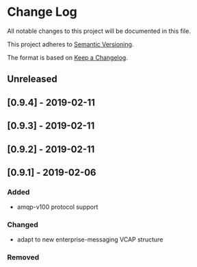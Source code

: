 # Change Log

All notable changes to this project will be documented in this file.

This project adheres to [Semantic Versioning](http://semver.org/).

The format is based on [Keep a Changelog](http://keepachangelog.com/).

## Unreleased

## [0.9.4] - 2019-02-11

## [0.9.3] - 2019-02-11

## [0.9.2] - 2019-02-11

## [0.9.1] - 2019-02-06

### Added
- amqp-v100 protocol support

### Changed
- adapt to new enterprise-messaging VCAP structure

### Removed